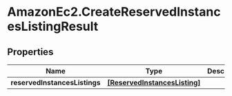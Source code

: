 # AmazonEc2.CreateReservedInstancesListingResult

## Properties

Name | Type | Description | Notes
------------ | ------------- | ------------- | -------------
**reservedInstancesListings** | [**[ReservedInstancesListing]**](ReservedInstancesListing.md) |  | [optional] 


